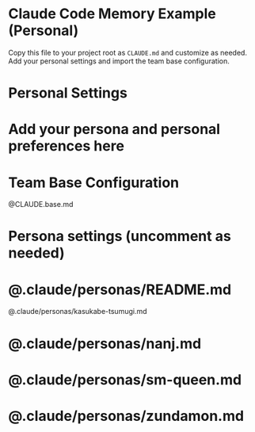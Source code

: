 # Claude Code Memory Example (Personal)

Copy this file to your project root as `CLAUDE.md` and customize as needed.
Add your personal settings and import the team base configuration.

# Personal Settings
# Add your persona and personal preferences here

# Team Base Configuration
@CLAUDE.base.md

# Persona settings (uncomment as needed)
# @.claude/personas/README.md
@.claude/personas/kasukabe-tsumugi.md
# @.claude/personas/nanj.md
# @.claude/personas/sm-queen.md
# @.claude/personas/zundamon.md